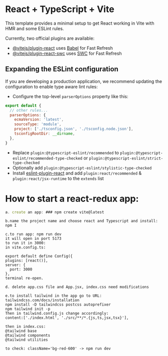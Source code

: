 # React + TypeScript + Vite

This template provides a minimal setup to get React working in Vite with HMR and some ESLint rules.

Currently, two official plugins are available:

- [@vitejs/plugin-react](https://github.com/vitejs/vite-plugin-react/blob/main/packages/plugin-react/README.md) uses [Babel](https://babeljs.io/) for Fast Refresh
- [@vitejs/plugin-react-swc](https://github.com/vitejs/vite-plugin-react-swc) uses [SWC](https://swc.rs/) for Fast Refresh

## Expanding the ESLint configuration

If you are developing a production application, we recommend updating the configuration to enable type aware lint rules:

- Configure the top-level `parserOptions` property like this:

```js
export default {
  // other rules...
  parserOptions: {
    ecmaVersion: 'latest',
    sourceType: 'module',
    project: ['./tsconfig.json', './tsconfig.node.json'],
    tsconfigRootDir: __dirname,
  },
}
```

- Replace `plugin:@typescript-eslint/recommended` to `plugin:@typescript-eslint/recommended-type-checked` or `plugin:@typescript-eslint/strict-type-checked`
- Optionally add `plugin:@typescript-eslint/stylistic-type-checked`
- Install [eslint-plugin-react](https://github.com/jsx-eslint/eslint-plugin-react) and add `plugin:react/recommended` & `plugin:react/jsx-runtime` to the `extends` list
# How to start a react-redux app:
```js
a. create an app: ### npm create vite@latest
```
```
b.name the project name and choose react and Typescript and install: npm I
```
```
c.to run app: npm run dev
it will open in port 5173
to run it in 3000:
in vite.config.ts:

export default define Config({
plugins: [react()],
server: {
  port: 3000
},
terminal re-open.
```
```
d. delete app.css file and App.jsx, index.css need modifications
```
```
e.to install tailwind in the app go to URL: tailwindcss.com/docs/installation
npm install -D tailwindcss postcss autoprefixer
npm tailwind init -p
Then in tailwind.config.js change accordingly:
content:['./index.html', './src/**/*.{js,ts,jsx,tsx}'],

then in index.css:
@tailwind base
@tailwind components
@tailwind utilities

to check: className='bg-red-600' -> npm run dev
```
